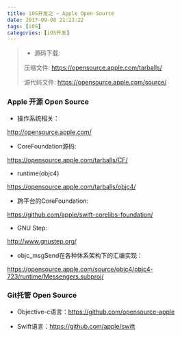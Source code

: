 ```yaml
---
title: iOS开发之 ~ Apple Open Source
date: 2017-09-08 21:23:22
tags: [iOS]
categories: [iOS开发]
---
```


> - 源码下载:
>
> 压缩文件: https://opensource.apple.com/tarballs/
>
> 源代码文件: https://opensource.apple.com/source/

<!--more-->

### Apple 开源 Open Source

- 操作系统相关：

http://opensource.apple.com/

- CoreFoundation源码:

https://opensource.apple.com/tarballs/CF/

- runtime(objc4)

https://opensource.apple.com/tarballs/objc4/

- 跨平台的CoreFoundation:

https://github.com/apple/swift-corelibs-foundation/

- GNU Step:

http://www.gnustep.org/

- objc_msgSend在各种体系架构下的汇编实现：

https://opensource.apple.com/source/objc4/objc4-723/runtime/Messengers.subproj/



### Git托管 Open Source

- Objective-c语言：https://github.com/opensource-apple

- Swift语言：https://github.com/apple/swift



